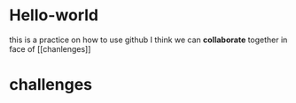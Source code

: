 # Hello-world
this is a practice on how to use github
I think we can **collaborate** together in face of [[chanlenges]]
# challenges 
